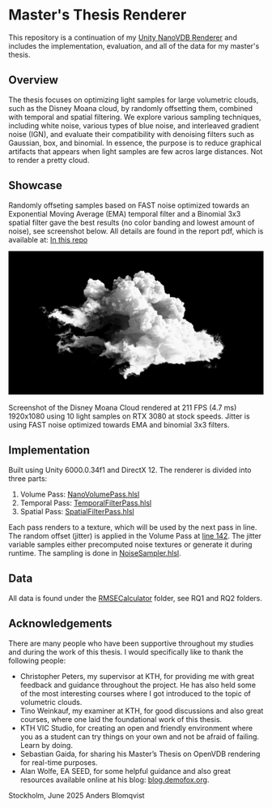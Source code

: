 # Master's Thesis Renderer

This repository is a continuation of my [Unity NanoVDB Renderer](https://github.com/andersblomqvist/unity-nanovdb-renderer) and includes the implementation, evaluation, and all of the data for my master's thesis.

## Overview

The thesis focuses on optimizing light samples for large volumetric clouds, such as the Disney Moana cloud, by randomly offsetting them, combined with temporal and spatial filtering. We explore various sampling techniques, including white noise, various types of blue noise, and interleaved gradient noise (IGN), and evaluate their compatibility with denoising filters such as Gaussian, box, and binomial. In essence, the purpose is to reduce graphical artifacts that appears when light samples are few acros large distances. Not to render a pretty cloud.

## Showcase

Randomly offseting samples based on FAST noise optimized towards an Exponential Moving Average (EMA) temporal filter and a Binomial 3x3 spatial filter gave the best results (no color banding and lowest amount of noise), see screenshot below. All details are found in the report pdf, which is available at: [In this repo](https://github.com/andersblomqvist/master-thesis-renderer/blob/main/Blomqvist_Anders_Thesis.pdf)

![fast_ema_binom3x3](https://github.com/andersblomqvist/master-thesis-renderer/blob/main/RMSECalculator/RQ2/scene_1_real_uniform_binomial3x3_exp0101_separate05_ema_binom3x3/scene_1_real_uniform_binomial3x3_exp0101_separate05_ema_binom3x3_31.png)

Screenshot of the Disney Moana Cloud rendered at 211 FPS (4.7 ms) 1920x1080 using 10 light samples on RTX 3080 at stock speeds. Jitter is using FAST noise optimized towards EMA and binomial 3x3 filters.

## Implementation

Built using Unity 6000.0.34f1 and DirectX 12. The renderer is divided into three parts:

1. Volume Pass: [NanoVolumePass.hlsl](https://github.com/andersblomqvist/master-thesis-renderer/blob/main/Assets/VolumeRenderer/NanoVolumePass.hlsl)
2. Temporal Pass: [TemporalFilterPass.hlsl](https://github.com/andersblomqvist/master-thesis-renderer/blob/main/Assets/VolumeRenderer/TemporalFilterPass.hlsl)
3. Spatial Pass: [SpatialFilterPass.hlsl](https://github.com/andersblomqvist/master-thesis-renderer/blob/main/Assets/VolumeRenderer/SpatialFilterPass.hlsl)

Each pass renders to a texture, which will be used by the next pass in line. The random offset (jitter) is applied in the Volume Pass at [line 142](https://github.com/andersblomqvist/master-thesis-renderer/blob/main/Assets/VolumeRenderer/NanoVolumePass.hlsl#L142). The jitter variable samples either precomputed noise textures or generate it during runtime. The sampling is done in [NoiseSampler.hlsl](https://github.com/andersblomqvist/master-thesis-renderer/blob/main/Assets/VolumeRenderer/NoiseSampler.hlsl).

## Data

All data is found under the [RMSECalculator](https://github.com/andersblomqvist/master-thesis-renderer/tree/main/RMSECalculator) folder, see RQ1 and RQ2 folders.

## Acknowledgements

There are many people who have been supportive throughout my studies and
during the work of this thesis. I would specifically like to thank the following
people:

* Christopher Peters, my supervisor at KTH, for providing me with great
feedback and guidance throughout the project. He has also held some
of the most interesting courses where I got introduced to the topic of
volumetric clouds.
* Tino Weinkauf, my examiner at KTH, for good discussions and also
great courses, where one laid the foundational work of this thesis.
* KTH VIC Studio, for creating an open and friendly environment where
you as a student can try things on your own and not be afraid of failing.
Learn by doing.
* Sebastian Gaida, for sharing his Master’s Thesis on OpenVDB
rendering for real-time purposes.
* Alan Wolfe, EA SEED, for some helpful guidance and also great
resources available online at his blog: [blog.demofox.org](https://blog.demofox.org/).

Stockholm, June 2025
Anders Blomqvist
